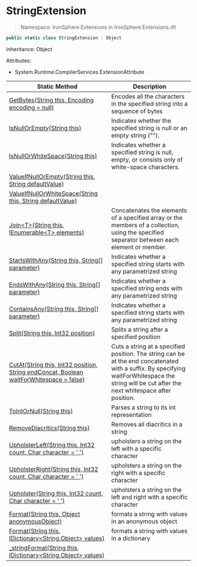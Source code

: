 ﻿# StringExtension

> Namespace: IronSphere.Extensions in  IronSphere.Extensions.dll



```csharp
public static class StringExtension : Object
```
Inheritance: Object



Attributes:
        
* System.Runtime.CompilerServices.ExtensionAttribute




| Static Method | Description |
| --- | --- |
| [GetBytes(String this, Encoding encoding = null)](StringExtension.GetBytes(String,Encoding)) | Encodes all the characters in the specified string into a sequence of bytes |
| [IsNullOrEmpty(String this)](StringExtension.IsNullOrEmpty(String)) | Indicates whether the specified string is null or an empty string (&quot;&quot;). |
| [IsNullOrWhiteSpace(String this)](StringExtension.IsNullOrWhiteSpace(String)) | Indicates whether a specified string is null, empty, or consists only of white-space characters. |
| [ValueIfNullOrEmpty(String this, String defaultValue)](StringExtension.ValueIfNullOrEmpty(String,String)) |  |
| [ValueIfNullOrWhiteSpace(String this, String defaultValue)](StringExtension.ValueIfNullOrWhiteSpace(String,String)) |  |
| [Join&lt;T&gt;(String this, IEnumerable&lt;T&gt; elements)](StringExtension.Join-T-(String,IEnumerable-T-)) | Concatenates the elements of a specified array or the members of a collection, using the specified separator between each element or member. |
| [StartsWithAny(String this, String[] parameter)](StringExtension.StartsWithAny(String,String[])) | Indicates whether a specified string starts with any parametrized string |
| [EndsWithAny(String this, String[] parameter)](StringExtension.EndsWithAny(String,String[])) | Indicates whether a specified string ends with any parametrized string |
| [ContainsAny(String this, String[] parameter)](StringExtension.ContainsAny(String,String[])) | Indicates whether a specified string starts with any parametrized string |
| [Split(String this, Int32 position)](StringExtension.Split(String,Int32)) | Splits a string after a specified position |
| [CutAt(String this, Int32 position, String endConcat, Boolean waitForWhitespace = false)](StringExtension.CutAt(String,Int32,String,Boolean)) | Cuts a string at a specified position. The string can be at the end concatenated with a suffix. By specifying waitForWhitespace the string will be cut after the next whitespace after position. |
| [ToIntOrNull(String this)](StringExtension.ToIntOrNull(String)) | Parses a string to its int representation |
| [RemoveDiacritics(String this)](StringExtension.RemoveDiacritics(String)) | Removes all diacritics in a string |
| [UpholsterLeft(String this, Int32 count, Char character = &#39; &#39;)](StringExtension.UpholsterLeft(String,Int32,Char)) | upholsters a string on the left with a specific character |
| [UpholsterRight(String this, Int32 count, Char character = &#39; &#39;)](StringExtension.UpholsterRight(String,Int32,Char)) | upholsters a string on the right with a specific character |
| [Upholster(String this, Int32 count, Char character = &#39; &#39;)](StringExtension.Upholster(String,Int32,Char)) | upholsters a string on the left and right with a specific character |
| [Format(String this, Object anonymousObject)](StringExtension.Format(String,Object)) | formats a string with values in an anonymous object |
| [Format(String this, IDictionary&lt;String,Object&gt; values)](StringExtension.Format(String,IDictionary-String,Object-)) | formats a string with values in a dictionary |
| [_stringFormat(String this, IDictionary&lt;String,Object&gt; values)](StringExtension._stringFormat(String,IDictionary-String,Object-)) |  |
